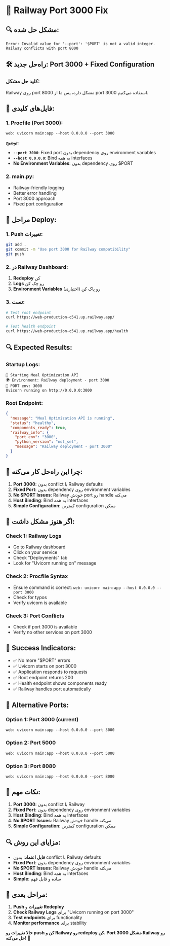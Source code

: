 # 🚀 Railway Port 3000 Fix

## 🔍 **مشکل حل شده:**
```
Error: Invalid value for '--port': '$PORT' is not a valid integer.
Railway conflicts with port 8000
```

## 🛠️ **راه‌حل جدید: Port 3000 + Fixed Configuration**

### **کلید حل مشکل:**
Railway روی port 8000 مشکل داره، پس ما از port 3000 استفاده می‌کنیم.

## 📁 **فایل‌های کلیدی:**

### **1. Procfile (Port 3000):**
```
web: uvicorn main:app --host 0.0.0.0 --port 3000
```

**توضیح:**
- **`--port 3000`**: Fixed port بدون dependency روی environment variables
- **`--host 0.0.0.0`**: Bind به همه interfaces
- **No Environment Variables**: بدون dependency روی $PORT

### **2. main.py:**
- Railway-friendly logging
- Better error handling
- Port 3000 approach
- Fixed port configuration

## 🚀 **مراحل Deploy:**

### **1. Push تغییرات:**
```bash
git add .
git commit -m "Use port 3000 for Railway compatibility"
git push
```

### **2. در Railway Dashboard:**
1. **Redeploy** کن
2. **Logs** رو چک کن
3. **Environment Variables** رو پاک کن (اختیاری)

### **3. تست:**
```bash
# Test root endpoint
curl https://web-production-c541.up.railway.app/

# Test health endpoint
curl https://web-production-c541.up.railway.app/health
```

## 🔍 **Expected Results:**

### **Startup Logs:**
```
🚀 Starting Meal Optimization API
🌍 Environment: Railway deployment - port 3000
🔧 PORT env: 3000
Uvicorn running on http://0.0.0.0:3000
```

### **Root Endpoint:**
```json
{
  "message": "Meal Optimization API is running",
  "status": "healthy",
  "components_ready": true,
  "railway_info": {
    "port_env": "3000",
    "python_version": "not_set",
    "message": "Railway deployment - port 3000"
  }
}
```

## 🔧 **چرا این راه‌حل کار می‌کنه:**

1. **Port 3000**: بدون conflict با Railway defaults
2. **Fixed Port**: بدون dependency روی environment variables
3. **No $PORT Issues**: Railway خودش port رو handle می‌کنه
4. **Host Binding**: Bind به همه interfaces
5. **Simple Configuration**: کمترین configuration ممکن

## 🚨 **اگر هنوز مشکل داشت:**

### **Check 1: Railway Logs**
- Go to Railway dashboard
- Click on your service
- Check "Deployments" tab
- Look for "Uvicorn running on" message

### **Check 2: Procfile Syntax**
- Ensure command is correct: `web: uvicorn main:app --host 0.0.0.0 --port 3000`
- Check for typos
- Verify uvicorn is available

### **Check 3: Port Conflicts**
- Check if port 3000 is available
- Verify no other services on port 3000

## 📝 **Success Indicators:**
- ✅ No more "$PORT" errors
- ✅ Uvicorn starts on port 3000
- ✅ Application responds to requests
- ✅ Root endpoint returns 200
- ✅ Health endpoint shows components ready
- ✅ Railway handles port automatically

## 🔧 **Alternative Ports:**

### **Option 1: Port 3000 (current)**
```
web: uvicorn main:app --host 0.0.0.0 --port 3000
```

### **Option 2: Port 5000**
```
web: uvicorn main:app --host 0.0.0.0 --port 5000
```

### **Option 3: Port 8080**
```
web: uvicorn main:app --host 0.0.0.0 --port 8080
```

## 🎯 **نکات مهم:**
1. **Port 3000**: بدون conflict با Railway
2. **Fixed Port**: بدون dependency روی environment variables
3. **Host Binding**: Bind به همه interfaces
4. **No $PORT Issues**: Railway خودش handle می‌کنه
5. **Simple Configuration**: کمترین configuration ممکن

## 🔍 **مزایای این روش:**

- **قابل اعتماد**: بدون conflict با Railway defaults
- **Fixed Port**: بدون dependency روی environment variables
- **No $PORT Issues**: Railway خودش handle می‌کنه
- **Host Binding**: Bind به همه interfaces
- **Simple**: ساده و قابل فهم

## 🚀 **مراحل بعدی:**

1. **Push تغییرات** و **Redeploy**
2. **Check Railway Logs** برای "Uvicorn running on port 3000"
3. **Test endpoints** برای functionality
4. **Monitor performance** برای stability

**حالا تغییرات رو push کن و Railway رو redeploy کن. Port 3000 مشکل Railway رو حل می‌کنه!** 🚀

